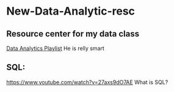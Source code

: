 # New-Data-Analytic-resc
## Resource center for my data class
[Data Analytics Playlist](https://www.youtube.com/watch?v=rGx1QNdYzvs&list=PLUaB-1hjhk8FE_XZ87vPPSfHqb6OcM0cF) He is relly smart 

## SQL: 
https://www.youtube.com/watch?v=27axs9dO7AE  What is SQL?
